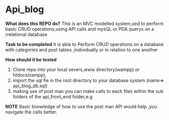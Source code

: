 # Api_blog
**What does this REPO do?**
This is an MVC modelled system,ued to perform basic CRUD operations,using API calls
and mysQL or PDA querys on a rrelational database

**Task to be completed**
It is able to Perform CRUD operations on a database with categories and post
tables ,individually or in relation to one another

**How  should it be tested**

1. Clone repo into your local severs,www directory(wampp) or htdocs(xampp),
2. import the sql fie in the root directory to your database system (name=> api_blog_db.sql)
3. making use of post man you can make calls to each files within the sub folders of the api_front_end folder,e.g

**NOTE**
Basic knowledge of how to use the post man API would help ,you navigate the calls 
better.
